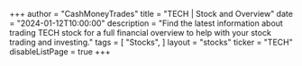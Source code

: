 +++
author = "CashMoneyTrades"
title = "TECH | Stock and Overview"
date = "2024-01-12T10:00:00"
description = "Find the latest information about trading TECH stock for a full financial overview to help with your stock trading and investing."
tags = [
   "Stocks",
]
layout = "stocks"
ticker = "TECH"
disableListPage = true
+++
